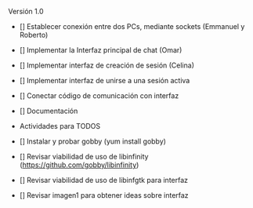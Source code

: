 Versión 1.0

* [] Establecer conexión entre dos PCs, mediante sockets (Emmanuel y Roberto)  
* [] Implementar la Interfaz principal de chat  (Omar)
* [] Implementar interfaz de creación de sesión (Celina)
* [] Implementar interfaz de unirse a una sesión activa
* [] Conectar código de comunicación con interfaz
* [] Documentación

* Actividades para TODOS
* [] Instalar y probar gobby (yum install gobby)
* [] Revisar viabilidad de uso de libinfinity (https://github.com/gobby/libinfinity)
* [] Revisar viabilidad de uso de libinfgtk para interfaz
* [] Revisar imagen1 para obtener ideas sobre interfaz
